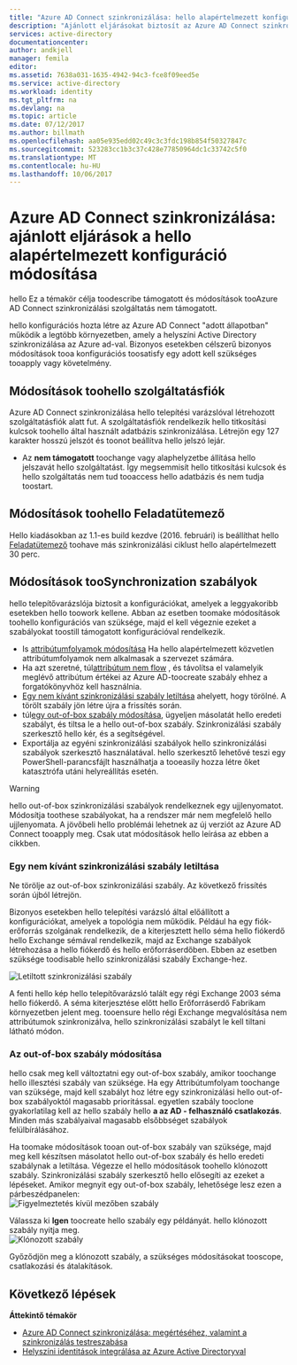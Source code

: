 ```yaml
---
title: "Azure AD Connect szinkronizálása: hello alapértelmezett konfigurációjának módosítása |} Microsoft Docs"
description: "Ajánlott eljárásokat biztosít az Azure AD Connect szinkronizálási szolgáltatás hello alapértelmezett konfiguráció módosítása."
services: active-directory
documentationcenter: 
author: andkjell
manager: femila
editor: 
ms.assetid: 7638a031-1635-4942-94c3-fce8f09eed5e
ms.service: active-directory
ms.workload: identity
ms.tgt_pltfrm: na
ms.devlang: na
ms.topic: article
ms.date: 07/12/2017
ms.author: billmath
ms.openlocfilehash: aa05e935edd02c49c3c3fdc198b854f50327847c
ms.sourcegitcommit: 523283cc1b3c37c428e77850964dc1c33742c5f0
ms.translationtype: MT
ms.contentlocale: hu-HU
ms.lasthandoff: 10/06/2017
---
```

# <a name="azure-ad-connect-sync-best-practices-for-changing-hello-default-configuration"></a>Azure AD Connect szinkronizálása: ajánlott eljárások a hello alapértelmezett konfiguráció módosítása
hello Ez a témakör célja toodescribe támogatott és módosítások tooAzure AD Connect szinkronizálási szolgáltatás nem támogatott.

hello konfigurációs hozta létre az Azure AD Connect "adott állapotban" működik a legtöbb környezetben, amely a helyszíni Active Directory szinkronizálása az Azure ad-val. Bizonyos esetekben célszerű bizonyos módosítások tooa konfigurációs toosatisfy egy adott kell szükséges tooapply vagy követelmény.

## <a name="changes-toohello-service-account"></a>Módosítások toohello szolgáltatásfiók
Azure AD Connect szinkronizálása hello telepítési varázslóval létrehozott szolgáltatásfiók alatt fut. A szolgáltatásfiók rendelkezik hello titkosítási kulcsok toohello által használt adatbázis szinkronizálása. Létrejön egy 127 karakter hosszú jelszót és toonot beállítva hello jelszó lejár.

* Az **nem támogatott** toochange vagy alaphelyzetbe állítása hello jelszavát hello szolgáltatást. Így megsemmisít hello titkosítási kulcsok és hello szolgáltatás nem tud tooaccess hello adatbázis és nem tudja toostart.

## <a name="changes-toohello-scheduler"></a>Módosítások toohello Feladatütemező
Hello kiadásokban az 1.1-es build kezdve (2016. februári) is beállíthat hello [Feladatütemező](active-directory-aadconnectsync-feature-scheduler.md) toohave más szinkronizálási ciklust hello alapértelmezett 30 perc.

## <a name="changes-toosynchronization-rules"></a>Módosítások tooSynchronization szabályok
hello telepítővarázslója biztosít a konfigurációkat, amelyek a leggyakoribb esetekben hello toowork kellene. Abban az esetben toomake módosítások toohello konfigurációs van szüksége, majd el kell végeznie ezeket a szabályokat toostill támogatott konfigurációval rendelkezik.

* Is [attribútumfolyamok módosítása](active-directory-aadconnectsync-change-the-configuration.md#other-common-attribute-flow-changes) Ha hello alapértelmezett közvetlen attribútumfolyamok nem alkalmasak a szervezet számára.
* Ha azt szeretné, túl[attribútum nem flow](active-directory-aadconnectsync-change-the-configuration.md#do-not-flow-an-attribute) , és távolítsa el valamelyik meglévő attribútum értékei az Azure AD-toocreate szabály ehhez a forgatókönyvhöz kell használnia.
* [Egy nem kívánt szinkronizálási szabály letiltása](#disable-an-unwanted-sync-rule) ahelyett, hogy törölné. A törölt szabály jön létre újra a frissítés során.
* túl[egy out-of-box szabály módosítása](#change-an-out-of-box-rule), ügyeljen másolatát hello eredeti szabályt, és tiltsa le a hello out-of-box szabály. Szinkronizálási szabály szerkesztő hello kér, és a segítségével.
* Exportálja az egyéni szinkronizálási szabályok hello szinkronizálási szabályok szerkesztő használatával. hello szerkesztő lehetővé teszi egy PowerShell-parancsfájlt használhatja a tooeasily hozza létre őket katasztrófa utáni helyreállítás esetén.

> [!WARNING]
> hello out-of-box szinkronizálási szabályok rendelkeznek egy ujjlenyomatot. Módosítja toothese szabályokat, ha a rendszer már nem megfelelő hello ujjlenyomata. A jövőbeli hello problémái lehetnek az új verziót az Azure AD Connect tooapply meg. Csak utat módosítások hello leírása az ebben a cikkben.

### <a name="disable-an-unwanted-sync-rule"></a>Egy nem kívánt szinkronizálási szabály letiltása
Ne törölje az out-of-box szinkronizálási szabály. Az következő frissítés során újból létrejön.

Bizonyos esetekben hello telepítési varázsló által előállított a konfigurációkat, amelyek a topológia nem működik. Például ha egy fiók-erőforrás szolgának rendelkezik, de a kiterjesztett hello séma hello fiókerdő hello Exchange sémával rendelkezik, majd az Exchange szabályok létrehozása a hello fiókerdő és hello erőforráserdőben. Ebben az esetben szüksége toodisable hello szinkronizálási szabály Exchange-hez.

![Letiltott szinkronizálási szabály](./media/active-directory-aadconnectsync-best-practices-changing-default-configuration/exchangedisabledrule.png)

A fenti hello kép hello telepítővarázsló talált egy régi Exchange 2003 séma hello fiókerdő. A séma kiterjesztése előtt hello Erőforráserdő Fabrikam környezetben jelent meg. tooensure hello régi Exchange megvalósítása nem attribútumok szinkronizálva, hello szinkronizálási szabályt le kell tiltani látható módon.

### <a name="change-an-out-of-box-rule"></a>Az out-of-box szabály módosítása
hello csak meg kell változtatni egy out-of-box szabály, amikor toochange hello illesztési szabály van szüksége. Ha egy Attribútumfolyam toochange van szüksége, majd kell szabályt hoz létre egy szinkronizálási hello out-of-box szabályoktól magasabb prioritással. egyetlen szabály tooclone gyakorlatilag kell az hello szabály hello **a az AD - felhasználó csatlakozás**. Minden más szabályaival magasabb elsőbbséget szabályok felülbírálásához.

Ha toomake módosítások tooan out-of-box szabály van szüksége, majd meg kell készítsen másolatot hello out-of-box szabály és hello eredeti szabálynak a letiltása. Végezze el hello módosítások toohello klónozott szabály. Szinkronizálási szabály szerkesztő hello elősegíti az ezeket a lépéseket. Amikor megnyit egy out-of-box szabály, lehetősége lesz ezen a párbeszédpanelen:  
![Figyelmeztetés kívül mezőben szabály](./media/active-directory-aadconnectsync-best-practices-changing-default-configuration/warningoutofboxrule.png)

Válassza ki **Igen** toocreate hello szabály egy példányát. hello klónozott szabály nyitja meg.  
![Klónozott szabály](./media/active-directory-aadconnectsync-best-practices-changing-default-configuration/clonedrule.png)

Győződjön meg a klónozott szabály, a szükséges módosításokat tooscope, csatlakozási és átalakítások.

## <a name="next-steps"></a>Következő lépések
**Áttekintő témakör**

* [Azure AD Connect szinkronizálása: megértéséhez, valamint a szinkronizálás testreszabása](active-directory-aadconnectsync-whatis.md)
* [Helyszíni identitások integrálása az Azure Active Directoryval](active-directory-aadconnect.md)
